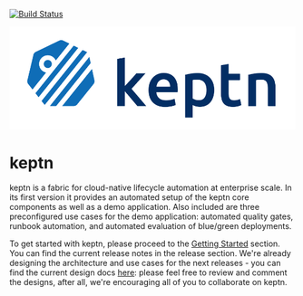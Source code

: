 [![Build Status](https://travis-ci.org/keptn/keptn.svg?branch=master)](https://travis-ci.org/keptn/keptn)

![keptn](./assets/keptn.png)

# keptn
keptn is a fabric for cloud-native lifecycle automation at enterprise scale. In its first version it provides an automated setup of the keptn core components as well as a demo application. Also included are three preconfigured use cases for the demo application: automated quality gates, runbook automation, and automated evaluation of blue/green deployments.

To get started with keptn, please proceed to the [Getting Started](https://keptn.sh/docs/setup/kubernetes/install-keptn-v.0.1/) section. You can find the current release notes in the release section. We're already designing the architecture and use cases for the next releases - you can find the current design docs [here](./designDocs): please feel free to review and comment the designs, after all, we're encouraging all of you to collaborate on keptn.

